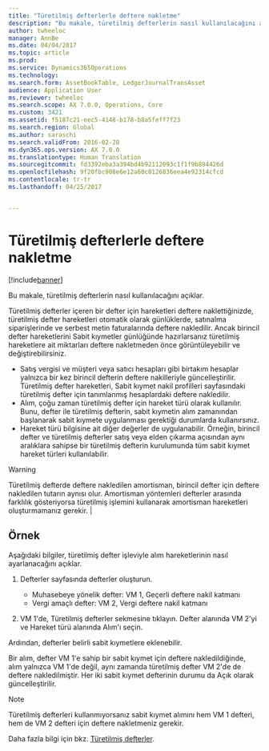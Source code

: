 ```yaml
---
title: "Türetilmiş defterlerle deftere nakletme"
description: "Bu makale, türetilmiş defterlerin nasıl kullanılacağını açıklar."
author: twheeloc
manager: AnnBe
ms.date: 04/04/2017
ms.topic: article
ms.prod: 
ms.service: Dynamics365Operations
ms.technology: 
ms.search.form: AssetBookTable, LedgerJournalTransAsset
audience: Application User
ms.reviewer: twheeloc
ms.search.scope: AX 7.0.0, Operations, Core
ms.custom: 3421
ms.assetid: f5187c21-eec5-4148-b178-b8a5feff7f23
ms.search.region: Global
ms.author: saraschi
ms.search.validFrom: 2016-02-28
ms.dyn365.ops.version: AX 7.0.0
ms.translationtype: Human Translation
ms.sourcegitcommit: fd3392eba3a394bd4b92112093c1f1f9b894426d
ms.openlocfilehash: 9f20fbc908e6e12a60c0126836eea4e92314cfcd
ms.contentlocale: tr-tr
ms.lasthandoff: 04/25/2017


---
```


# <a name="post-with-derived-books"></a>Türetilmiş defterlerle deftere nakletme

[!include[banner](../includes/banner.md)]


Bu makale, türetilmiş defterlerin nasıl kullanılacağını açıklar.

Türetilmiş defterler içeren bir defter için hareketleri deftere naklettiğinizde, türetilmiş defter hareketleri otomatik olarak günlüklerde, satınalma siparişlerinde ve serbest metin faturalarında deftere nakledilir. Ancak birincil defter hareketlerini Sabit kıymetler günlüğünde hazırlarsanız türetilmiş hareketlere ait miktarları deftere nakletmeden önce görüntüleyebilir ve değiştirebilirsiniz.
-   Satış vergisi ve müşteri veya satıcı hesapları gibi birtakım hesaplar yalnızca bir kez birincil defterin deftere nakilleriyle güncelleştirilir. Türetilmiş defter hareketleri, Sabit kıymet nakil profilleri sayfasındaki türetilmiş defter için tanımlanmış hesaplardaki deftere nakledilir.
-   Alım, çoğu zaman türetilmiş defter için hareket türü olarak kullanılır. Bunu, defter ile türetilmiş defterin, sabit kıymetin alım zamanından başlanarak sabit kıymete uygulanması gerektiği durumlarda kullanırsınız.
-   Hareket türü bilgisine ait diğer değerler de uygulanabilir. Örneğin, birincil defter ve türetilmiş defterler satış veya elden çıkarma açısından aynı aralıklara sahipse bir türetilmiş defterin kurulumunda tüm sabit kıymet hareket türleri kullanılabilir.

> [!WARNING]
> Türetilmiş defterde deftere nakledilen amortisman, birincil defter için deftere nakledilen tutarın aynısı olur. Amortisman yöntemleri defterler arasında farklılık gösteriyorsa türetilmiş işlemini kullanarak amortisman hareketleri oluşturmamanız gerekir. |

## <a name="example"></a>Örnek 
Aşağıdaki bilgiler, türetilmiş defter işleviyle alım hareketlerinin nasıl ayarlanacağını açıklar.

1.  Defterler sayfasında defterler oluşturun.
    -   Muhasebeye yönelik defter: VM 1, Geçerli deftere nakil katmanı
    -   Vergi amaçlı defter: VM 2, Vergi deftere nakil katmanı

2.  VM 1'de, Türetilmiş defterler sekmesine tıklayın. Defter alanında VM 2'yi ve Hareket türü alanında Alım'ı seçin.

Ardından, defterler belirli sabit kıymetlere eklenebilir. 

Bir alım, defter VM 1'e sahip bir sabit kıymet için deftere nakledildiğinde, alım yalnızca VM 1'de değil, aynı zamanda türetilmiş defter VM 2'de de deftere nakledilmiştir. Her iki sabit kıymet defterinin durumu da Açık olarak güncelleştirilir.

> [!NOTE]                                                                                                         
> Türetilmiş defterleri kullanmıyorsanız sabit kıymet alımını hem VM 1 defteri, hem de VM 2 defteri için deftere nakletmeniz gerekir.

Daha fazla bilgi için bkz. [Türetilmiş defterler](derived-books.md).




